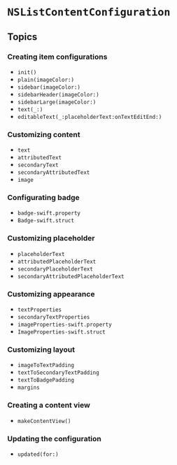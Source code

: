 # ``NSListContentConfiguration``

## Topics

### Creating item configurations

- ``init()``
- ``plain(imageColor:)``
- ``sidebar(imageColor:)``
- ``sidebarHeader(imageColor:)``
- ``sidebarLarge(imageColor:)``
- ``text(_:)``
- ``editableText(_:placeholderText:onTextEditEnd:)``


### Customizing content

- ``text``
- ``attributedText``
- ``secondaryText``
- ``secondaryAttributedText``
- ``image``

### Configurating badge

- ``badge-swift.property``
- ``Badge-swift.struct``

### Customizing placeholder

- ``placeholderText``
- ``attributedPlaceholderText``
- ``secondaryPlaceholderText``
- ``secondaryAttributedPlaceholderText``

### Customizing appearance

- ``textProperties``
- ``secondaryTextProperties``
- ``imageProperties-swift.property``
- ``ImageProperties-swift.struct``

### Customizing layout

- ``imageToTextPadding``
- ``textToSecondaryTextPadding``
- ``textToBadgePadding``
- ``margins``

### Creating a content view

- ``makeContentView()``

### Updating the configuration

- ``updated(for:)``
